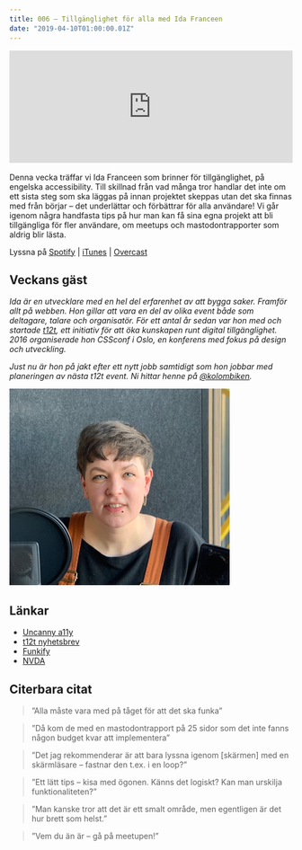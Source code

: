 ```yaml
---
title: 006 – Tillgänglighet för alla med Ida Franceen
date: "2019-04-10T01:00:00.01Z"
---
```


<iframe height="200px" width="100%" frameborder="no" scrolling="no" seamless="" src="https://player.simplecast.com/c2ac112f-fbb9-4b42-a2a2-acf98cebb4a3?dark=false"></iframe>

Denna vecka träffar vi Ida Franceen som brinner för tillgänglighet, på engelska accessibility. Till skillnad från vad många tror handlar det inte om ett sista steg som ska läggas på innan projektet skeppas utan det ska finnas med från börjar – det underlättar och förbättrar för alla användare! Vi går igenom några handfasta tips på hur man kan få sina egna projekt att bli tillgängliga för fler användare, om meetups och mastodontrapporter som aldrig blir lästa.

Lyssna på [Spotify](https://open.spotify.com/episode/7lwowMFWv4DV7TzkqMyOhM) | [iTunes](https://podcasts.apple.com/se/podcast/006-tillg%C3%A4nlighet-f%C3%B6r-alla-med-ida-franceen/id1455198510?i=1000434557015&l=en) | [Overcast](https://overcast.fm/+RBmlTt8R4)

## Veckans gäst
_Ida är en utvecklare med en hel del erfarenhet av att bygga saker. Framför allt på webben. Hon gillar att vara en del av olika event både som deltagare, talare och organisatör. För ett antal år sedan var hon med och startade [t12t](https://www.meetup.com/t12t-Stockholm/), ett initiativ för att öka kunskapen runt digital tillgänglighet. 2016 organiserade hon CSSconf i Oslo, en konferens med fokus på design och utveckling._

_Just nu är hon på jakt efter ett nytt jobb samtidigt som hon jobbar med planeringen av nästa t12t event. Ni hittar henne på [@kolombiken](https://twitter.com/kolombiken)._

![Bild på Ida Franceen](./ida-franceen.png)

## Länkar
* [Uncanny a11y](http://adrianroselli.com/2019/02/uncanny-a11y.html)
* [t12t nyhetsbrev](https://t12t.se/accessibility-newsletter/)
* [Funkify](https://www.funkify.org/simulators)
* [NVDA](https://www.nvaccess.org/download/)

## Citerbara citat
> ”Alla måste vara med på tåget för att det ska funka”

> ”Då kom de med en mastodontrapport på 25 sidor som det inte fanns någon budget kvar att implementera”

> ”Det jag rekommenderar är att bara lyssna igenom [skärmen] med en skärmläsare – fastnar den t.ex. i en loop?”

> ”Ett lätt tips – kisa med ögonen. Känns det logiskt? Kan man urskilja funktionaliteten?”

> ”Man kanske tror att det är ett smalt område, men egentligen är det hur brett som helst.”

> ”Vem du än är – gå på meetupen!”

